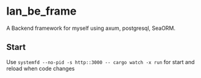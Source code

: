 # lan_be_frame

A Backend framework for myself using axum, postgresql, SeaORM.

## Start

Use `systemfd --no-pid -s http::3000 -- cargo watch -x run` for start and reload when code changes
